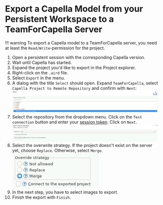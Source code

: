 <!--
 ~ SPDX-FileCopyrightText: Copyright DB InfraGO AG and contributors
 ~ SPDX-License-Identifier: Apache-2.0
 -->

# Export a Capella Model from your Persistent Workspace to a TeamForCapella Server

<!-- prettier-ignore -->
!!! warning
    To export a Capella model to a TeamForCapella server, you need
    at least the `Read/Write`-permission for the project.

1. Open a persistent session with the corresponding Capella version.
1. Wait until Capella has started.
1. Expand the project you'd like to export in the Project explorer.
1. Right-click on the `.aird` file.
1. Select `Export` in the menu.
1. A dialog with the title `Select` should open. Expand `TeamForCapella`,
   select `Capella Project to Remote Repository` and confirm with `Next`:
   ![Capella Project to Remote Repository](./capella-project-to-repository.png)
1. Select the repository from the dropdown menu. Click on the `Test connection`
   button and enter your [session token](../connect/index.md). Click on `Next`.
   ![Select repository for export](./export-repository-selection.png)
1. Select the overwrite strategy. If the project doesn't exist on the server
   yet, choose `Replace`. Otherwise, select `Merge`.
   ![Overwrite strategy](./select-overwrite-strategy.png)
1. In the next step, you have to select images to export.
1. Finish the export with `Finish`.
